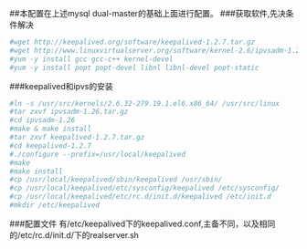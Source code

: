 ##本配置在上述mysql dual-master的基础上面进行配置。
###获取软件,先决条件解决
```bash
#wget http://keepalived.org/software/keepalived-1.2.7.tar.gz
#wget http://www.linuxvirtualserver.org/software/kernel-2.6/ipvsadm-1.26.tar.gz
#yum -y install gcc gcc-c++ kernel-devel
#yum -y install popt popt-devel libnl libnl-devel popt-static
```
###keepalived和ipvs的安装
```bash
#ln -s /usr/src/kernels/2.6.32-279.19.1.el6.x86_64/ /usr/src/linux
#tar zxvf ipvsadm-1.26.tar.gz
#cd ipvsadm-1.26
#make & make install
#tar zxvf keepalived-1.2.7.tar.gz
#cd keepalived-1.2.7
#./configure --prefix=/usr/local/keepalived
#make
#make install
#cp /usr/local/keepalived/sbin/keepalived /usr/sbin/
#cp /usr/local/keepalived/etc/sysconfig/keepalived /etc/sysconfig/
#cp /usr/local/keepalived/etc/rc.d/init.d/keepalived /etc/init.d
#mkdir /etc/keepalived
```
###配置文件
有/etc/keepalived下的keepalived.conf,主备不同，以及相同的/etc/rc.d/init.d/下的realserver.sh
